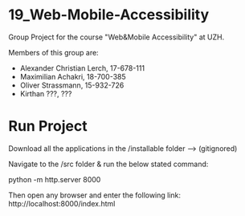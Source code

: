 # 19_Web-Mobile-Accessibility
Group Project for the course "Web&amp;Mobile Accessibility" at UZH. 

Members of this group are:
- Alexander Christian Lerch, 17-678-111
- Maximilian Achakri, 18-700-385
- Oliver Strassmann, 15-932-726
- Kirthan ???, ???


# Run Project
Download all the applications in the /installable folder --> (gitignored)

Navigate to the /src folder & run the below stated command:

python -m http.server 8000

Then open any browser and enter the following link:
http://localhost:8000/index.html
